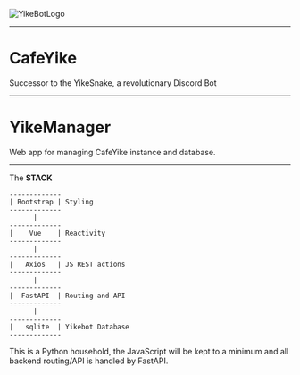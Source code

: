 ![YikeBotLogo](ym-frontend/assets/YikeBotLogoMk2.ico)

---

# CafeYike
Successor to the YikeSnake, a revolutionary Discord Bot

---

# YikeManager


Web app for managing CafeYike instance and database.

---

The **STACK**

```
-------------
| Bootstrap | Styling
-------------
      |
-------------
|    Vue    | Reactivity
-------------
      |
-------------
|   Axios   | JS REST actions
-------------
      |
-------------
|  FastAPI  | Routing and API
-------------
      |
-------------
|   sqlite  | Yikebot Database
-------------
```

This is a Python household, the JavaScript will be kept to a minimum and all backend routing/API is handled by FastAPI.

